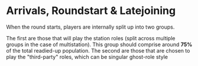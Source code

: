 # Arrivals, Roundstart & Latejoining

When the round starts, players are internally split up into two groups. 

The first are those that will play the station roles (split across multiple groups in the case of multistation). This group should comprise around **75%** of the total readied-up population. The second are those that are chosen to play the "third-party" roles, which can be singular ghost-role style
